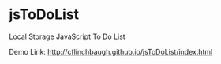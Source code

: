 # jsToDoList
Local Storage JavaScript To Do List

Demo Link: http://cflinchbaugh.github.io/jsToDoList/index.html
